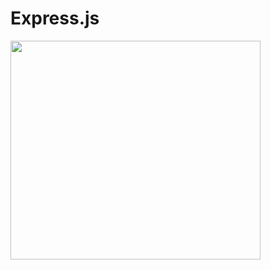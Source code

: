# Express.js

 <img src="https://miro.medium.com/v2/resize:fit:1400/1*23BkSGzcN3cBxvTuf0zFfg.png" width="400" height="350">
